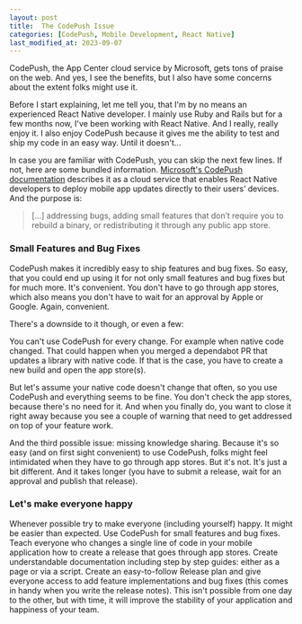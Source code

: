 ```yaml
---
layout: post
title:  The CodePush Issue
categories: [CodePush, Mobile Development, React Native]
last_modified_at: 2023-09-07
---
```


CodePush, the App Center cloud service by Microsoft, gets tons of praise on the web. And yes, I see the benefits, but I also have some concerns about the extent folks might use it.


Before I start explaining, let me tell you, that I'm by no means an experienced React Native developer. I mainly use Ruby and Rails but for a few months now, I've been working with React Native. And I really, really enjoy it. I also enjoy CodePush because it gives me the ability to test and ship my code in an easy way. Until it doesn't...

In case you are familiar with CodePush, you can skip the next few lines. If not, here are some bundled information. [Microsoft's CodePush documentation](https://learn.microsoft.com/en-us/appcenter/distribution/codepush/) describes it as a cloud service that enables React Native developers to deploy mobile app updates directly to their users’ devices. And the purpose is:

> [...] addressing bugs, adding small features that don’t require you to rebuild a binary, or redistributing it through any public app store.

### Small Features and Bug Fixes

CodePush makes it incredibly easy to ship features and bug fixes. So easy, that you could end up using it for not only small features and bug fixes but for much more. It's convenient. You don't have to go through app stores, which also means you don't have to wait for an approval by Apple or Google. Again, convenient.

There's a downside to it though, or even a few:

You can't use CodePush for every change. For example when native code changed. That could happen when you merged a dependabot PR that updates a library with native code. If that is the case, you have to create a new build and open the app store(s).

But let's assume your native code doesn't change that often, so you use CodePush and everything seems to be fine. You don't check the app stores, because there's no need for it. And when you finally do, you want to close it right away because you see a couple of warning that need to get addressed on top of your feature work.

And the third possible issue: missing knowledge sharing. Because it's so easy (and on first sight convenient) to use CodePush, folks might feel intimidated when they have to go through app stores. But it's not. It's just a bit different. And it takes longer (you have to submit a release, wait for an approval and publish that release).

### Let's make everyone happy

Whenever possible try to make everyone (including yourself) happy. It might be easier than expected. Use CodePush for small features and bug fixes. Teach everyone who changes a single line of code in your mobile application how to create a release that goes through app stores. Create understandable documentation including step by step guides: either as a page or via a script. Create an easy-to-follow Release plan and give everyone access to add feature implementations and bug fixes (this comes in handy when you write the release notes). This isn't possible from one day to the other, but with time, it will improve the stability of your application and happiness of your team.